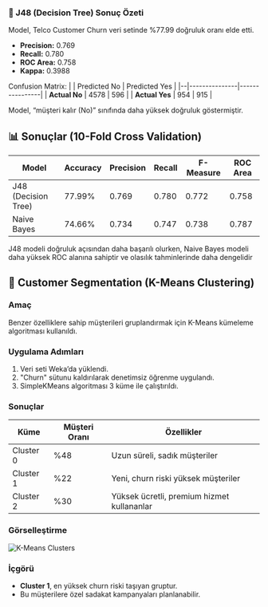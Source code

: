 ### 🔹 J48 (Decision Tree) Sonuç Özeti

Model, Telco Customer Churn veri setinde %77.99 doğruluk oranı elde etti.

- **Precision:** 0.769  
- **Recall:** 0.780  
- **ROC Area:** 0.758  
- **Kappa:** 0.3988  

Confusion Matrix:
|  | Predicted No | Predicted Yes |
|--|---------------|----------------|
| **Actual No** | 4578 | 596 |
| **Actual Yes** | 954 | 915 |

Model, “müşteri kalır (No)” sınıfında daha yüksek doğruluk göstermiştir.


## 📊 Sonuçlar (10-Fold Cross Validation)

| Model | Accuracy | Precision | Recall | F-Measure | ROC Area |
|--------|-----------|-----------|---------|-------------|-----------|
| J48 (Decision Tree) | 77.99% | 0.769 | 0.780 | 0.772 | 0.758 |
| Naive Bayes | 74.66% | 0.734 | 0.747 | 0.738 | 0.787 |


J48 modeli doğruluk açısından daha başarılı olurken,
Naive Bayes modeli daha yüksek ROC alanına sahiptir ve olasılık tahminlerinde daha dengelidir



## 🔹 Customer Segmentation (K-Means Clustering)

### Amaç
Benzer özelliklere sahip müşterileri gruplandırmak için K-Means kümeleme algoritması kullanıldı.

### Uygulama Adımları
1. Veri seti Weka’da yüklendi.
2. "Churn" sütunu kaldırılarak denetimsiz öğrenme uygulandı.
3. SimpleKMeans algoritması 3 küme ile çalıştırıldı.

### Sonuçlar
| Küme | Müşteri Oranı | Özellikler |
|-------|----------------|------------|
| Cluster 0 | %48 | Uzun süreli, sadık müşteriler |
| Cluster 1 | %22 | Yeni, churn riski yüksek müşteriler |
| Cluster 2 | %30 | Yüksek ücretli, premium hizmet kullananlar |

### Görselleştirme
![K-Means Clusters](results/kmeans_visual.png)

### İçgörü
- **Cluster 1**, en yüksek churn riski taşıyan gruptur.  
- Bu müşterilere özel sadakat kampanyaları planlanabilir.
